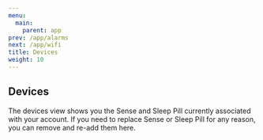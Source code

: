 ```yaml
---
menu:
  main:
    parent: app
prev: /app/alarms
next: /app/wifi
title: Devices
weight: 10
---
```


## Devices


The devices view shows you the Sense and Sleep Pill currently associated with your account. If you need to replace Sense or Sleep Pill for any reason, you can remove and re-add them here.
